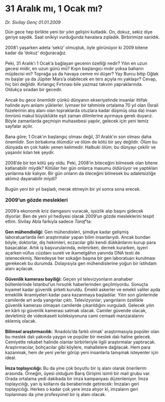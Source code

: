 # 31 Aralık mı, 1 Ocak mı?

*Dr. Sivilay Genç 01.01.2009*

<div class="taraf_structure_2col_1zq">
<div class="margen_n">



 <p>Dün gece hep birlikte yeni bir yılın gelişini kutladık. On, dokuz, sekiz diye geriye saydık. Saat onikiyi vurduğunda havalara zıpladık. Birbirimize sarıldık. <br/><br/>2008’i yaşarken adeta ‘sekiz’ olmuştuk, öyle görünüyor ki 2009 bitene kadar da ‘dokuz’ doğuracağız. <br/><br/>Peki, 31 Aralık’ı 1 Ocak’a bağlayan gecenin özelliği nedir? Yılın en uzun gecesi midir, en uzun günü mü? Kışın başlangıcı mıdır yoksa baharın müjdecisi mi? Toprağa ya da havaya cemre mi düşer? Yay Burcu bitip Oğlak mı başlar ya da Jüpiter Mars’a olabilecek en ters açıyla mı yaklaşır? Cevap, hiç biri değildir. Kırlangıç Fırtınası bile yazmaz takvim yapraklarında. Oldukça sıradan bir gecedir. <br/><br/>Ancak bu gece önemlidir çünkü dünyanın ekseriyetinde insanlar ittifak halinde aynı anlamı yüklerler. İyimser bir tahminle ortalama 70 yıl olan (İsrail füzelerinin atış alanı olan topraklarda otuzlara kadar düşmüş olsa da) insan ömrünü makul büyüklükte eşit zaman dilimlerine ayırmaya gerek duyarız. Böyle zamanlarda geçmişin muhasebesi yapılır, gelecek için yeni temiz sayfalar açılır. <br/><br/>Bana göre; 1 Ocak’ın başlangıç olması değil, 31 Aralık’ın son olması daha önemlidir. Son birbakıma ölümdür ve ölüm de kötü bir şey değildir. Ölüm bu dünyada en çok hakkı yenen kelimedir. Halbuki ölüm; bu dünyayı çekilir ve yaşanılır kılan tek şeydir. <br/><br/>2008’de bir ton kötü şey oldu. Peki, 2008’in biteceğini bilmesek olan bitene katlanabilir miydik? Kötüler her gün onlarca masumu öldürüyor ve yaptıkları yanlarına kâr kalıyor. Bir gün onların da öleceğini bilmesek bu adaletsizliğe aklımız dayanabilir miydi? <br/><br/>Bugün yeni bir yıl başladı, merak etmeyin bir yıl sonra sona erecek. <b><br/><br/><font size="3">2009’un gözde meslekleri</font></b><font size="3"> </font><br/><br/>2009’a ekonomik kriz damgasını vuracak, işsizlik alıp başını gidecek diyorlar. Ben de yeni yıl hediyesi olarak 2009’un gözde mesleklerini tespit ettim. Sivilay Abla farkıyla sadece <i>Taraf</i>’ta: <b><br/><br/>Gen mühendisliği:</b> Gen mühendisleri, şimdiye kadar gelişmiş laboratuarlarda ileri araştırmalar yapan bilim insanlarıydı. Ancak bundan böyle; doktorlar, diş hekimleri, eczacılar gibi kendi dükkânlarını kurup para basacaklar. Artık iş başvurularında, evlenirken, dernek kurarken, işyeri açarken nüfus cüzdanı sureti ve ikametgâhın yanında DNA testi de istenecekmiş. Neredeyse her sokağın başına bir gen laboratuarı kurulması gerekecek bu durumda. Dolayısıyla gen mühendislerine yoğun bir istihdam alanı açılacak. <b><br/><br/>Güvenlik kamerası bayiliği:</b> Geçen yıl televizyonların anahaber bültenlerinde İstanbul’un hırsızlık haberlerinden geçilmiyordu. Sonuçta kıyamet kadar güvenlik şirketi kuruldu. Emekli askerler ve emekli valiler ayda emeklilik ikramiyeleri kadar para kazanmaya başladılar. Yılın son günlerinde camilerde art arda yangınlar çıktı. Televizyonlar; yangınların özellikle güvenlik kamerası olmayan camilerde çıkarıldığını vurguladı. Gelecek yılın en kârlı işi güvenlik kamerası satmak olacak. Camiler güvende olacak, devletimiz de videokaseti koleksiyonuna cami cemaati manzaralarını eklemiş olacak.<b> <br/><br/>Bilimsel araştırmacılık:</b> ‘Anadolu’da farklı olmak’ araştırmasıyla popüler olan bu meslek dalı yakında yaygın ve popüler bir meslek dalı haline gelecek. Cemiyette rekabet halinde olanlar birbirleriyle ilgili araştırmalar yaptıracak. Araştırmacılar, bohçacılar gibi köylere, mahallelere dağılacak. Hem para kazanmak, hem de yeni yerler görüp yeni insanlarla tanışmak isteyenler için ideal. <b><br/><br/>İmza toplayıcılığı:</b> Bu da yine çok boyutlu bir iş alanı olarak önerilerim arasında. Örneğin, üyesi olduğum Barış Girişimi isimli bir mail grubu var. Orada ortalama yedi dakikada bir imza kampanyası düzenleniyor. İmza toplayıcılığı, yan iş kollarını da beraberinde getirecek: İmzaları geri toplayıcılığı. Herkes o kadar çok yere imza atıyor ki, imzaların geri toplanması da yine profesyonel bir iş alanı olacak. </p>
<br/>
<br/>
<br/>



<br/>


<div id="taraf_not">
</div>

</div>


</div>
